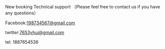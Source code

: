 New booking Technical support （Please feel free to contact us if you have any questions）

Facebook:198734567@gmail.com

twitter:7653yhui@gmail.com

tel:  1887654536

